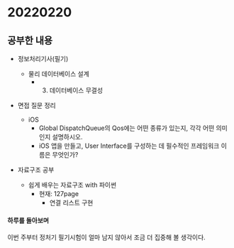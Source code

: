 # 20220220

## 공부한 내용
+ 정보처리기사(필기)
    * 물리 데이터베이스 설계
      + 3. 데이터베이스 무결성
    
+ 면접 질문 정리
  - iOS
    * Global DispatchQueue의 Qos에는 어떤 종류가 있는지, 각각 어떤 의미인지 설명하시오.
    * iOS 앱을 만들고, User Interface를 구성하는 데 필수적인 프레임워크 이름은 무엇인가?
    
+ 자료구조 공부
  - 쉽게 배우는 자료구조 with 파이썬
    * 현재: 127page
      + 연결 리스트 구현

#### 하루를 돌아보며
이번 주부터 정처기 필기시험이 얼마 남지 않아서 조금 더 집중해 볼 생각이다.

